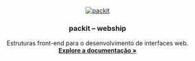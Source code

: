<p align="center">
  <a href="https://packit.ui.webship.com.br/">
    <img src="https://packit.ui.webship.com.br/core/favicon/android-chrome-192x192.png" alt="packit">
  </a>
</p>

<h3 align="center">packit – webship</h3>

<p align="center">
  Estruturas front-end para o desenvolvimento de interfaces web.
  <br>
  <a href="https://packit.ui.webship.com.br/"><strong>Explore a documentação »</strong></a>
</p>
